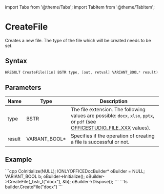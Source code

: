 import Tabs from '@theme/Tabs';
import TabItem from '@theme/TabItem';

# CreateFile

Creates a new file. The type of the file which will be created needs to be set.

## Syntax

```cpp
HRESULT CreateFile([in] BSTR type, [out, retval] VARIANT_BOOL* result);
```

## Parameters

| **Name** | **Type**      | **Description**                                                                                                                                                                |
| -------- | ------------- | ------------------------------------------------------------------------------------------------------------------------------------------------------------------------------ |
| type     | BSTR          | The file extension. The following values are possible: `docx`, `xlsx`, `pptx`, or `pdf` (see [OFFICESTUDIO_FILE_XXX](../../../builder-app/overview.md#format-types) values). |
| result   | VARIANT_BOOL* | Specifies if the operation of creating a file is successful or not.                                                                                                            |

## Example

<Tabs>
    <TabItem value="com" label="COM">
        ```cpp
        CoInitialize(NULL);
        IONLYOFFICEDocBuilder* oBuilder = NULL;
        VARIANT_BOOL b;
        oBuilder->Initialize();
        oBuilder->CreateFile(_bstr_t("docx"), &b);
        oBuilder->Dispose();
        ```
    </TabItem>
    <TabItem value="builder" label=".docbuilder">
        ```ts
        builder.CreateFile("docx")
        ```
    </TabItem>
</Tabs>
